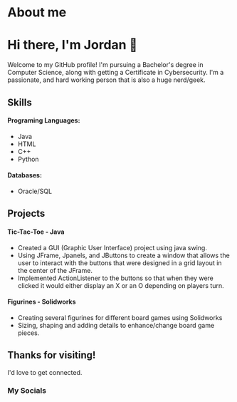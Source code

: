 # About me

# Hi there, I'm Jordan :wave:
Welcome to my GitHub profile! I'm pursuing a Bachelor's degree in Computer Science, along with getting a Certificate in Cybersecurity. I'm a passionate, and hard working person that is also a huge nerd/geek. 

## Skills
#### Programing Languages:
* Java
* HTML
* C++
* Python

#### Databases:
* Oracle/SQL

## Projects
#### Tic-Tac-Toe - Java
* Created a GUI (Graphic User Interface) project using java swing.
* Using JFrame, Jpanels, and JButtons to create a window that allows the user to interact with the buttons that were designed in a grid layout in the center of the JFrame. 
* Implemented ActionListener to the buttons so that when they were clicked it would either display an X or an O depending on players turn.

#### Figurines - Solidworks
* Creating several figurines for different board games using Solidworks
* Sizing, shaping and adding details to enhance/change board game pieces. 

## Thanks for visiting!
I'd love to get connected.
### My Socials
